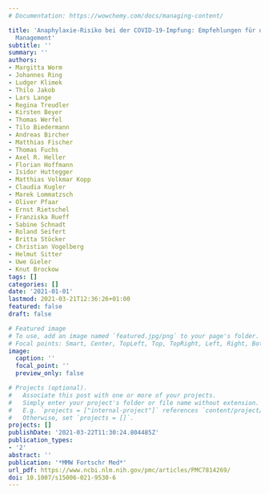 ```yaml
---
# Documentation: https://wowchemy.com/docs/managing-content/

title: 'Anaphylaxie-Risiko bei der COVID-19-Impfung: Empfehlungen für das praktische
  Management'
subtitle: ''
summary: ''
authors:
- Margitta Worm
- Johannes Ring
- Ludger Klimek
- Thilo Jakob
- Lars Lange
- Regina Treudler
- Kirsten Beyer
- Thomas Werfel
- Tilo Biedermann
- Andreas Bircher
- Matthias Fischer
- Thomas Fuchs
- Axel R. Heller
- Florian Hoffmann
- Isidor Huttegger
- Matthias Volkmar Kopp
- Claudia Kugler
- Marek Lommatzsch
- Oliver Pfaar
- Ernst Rietschel
- Franziska Rueff
- Sabine Schnadt
- Roland Seifert
- Britta Stöcker
- Christian Vogelberg
- Helmut Sitter
- Uwe Gieler
- Knut Brockow
tags: []
categories: []
date: '2021-01-01'
lastmod: 2021-03-21T12:36:26+01:00
featured: false
draft: false

# Featured image
# To use, add an image named `featured.jpg/png` to your page's folder.
# Focal points: Smart, Center, TopLeft, Top, TopRight, Left, Right, BottomLeft, Bottom, BottomRight.
image:
  caption: ''
  focal_point: ''
  preview_only: false

# Projects (optional).
#   Associate this post with one or more of your projects.
#   Simply enter your project's folder or file name without extension.
#   E.g. `projects = ["internal-project"]` references `content/project/deep-learning/index.md`.
#   Otherwise, set `projects = []`.
projects: []
publishDate: '2021-03-22T11:30:24.804485Z'
publication_types:
- '2'
abstract: ''
publication: '*MMW Fortschr Med*'
url_pdf: https://www.ncbi.nlm.nih.gov/pmc/articles/PMC7814269/
doi: 10.1007/s15006-021-9530-6
---
```

